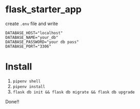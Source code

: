 # flask_starter_app

create `.env` file and write

```DATABASE_USER="root"
DATABASE_HOST="localhost"
DATABASE_NAME="your_db"
DATABASE_PASSWORD="your db pass"
DATABASE_PORT="3306"
```
# Install 
1. `pipenv shell`
2. `pipenv install`
3. `flask db init && flask db migrate && flask db upgrade`

Done!!
